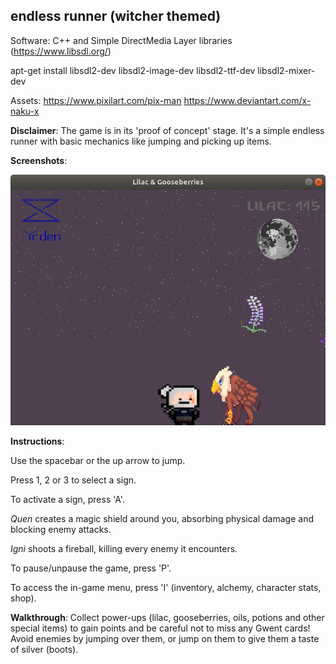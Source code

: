 <h2>endless runner (witcher themed)</h2>

Software: C++ and Simple DirectMedia Layer libraries (https://www.libsdl.org/)

apt-get install libsdl2-dev libsdl2-image-dev libsdl2-ttf-dev libsdl2-mixer-dev

Assets: https://www.pixilart.com/pix-man
	https://www.deviantart.com/x-naku-x

**Disclaimer**: The game is in its 'proof of concept' stage. It's a simple endless runner with basic mechanics like jumping and picking up items.

**Screenshots**:

![In-game-shot-gryphon](lilac_runner3.png)


**Instructions**: 

Use the spacebar or the up arrow to jump. 

Press 1, 2 or 3 to select a sign.

To activate a sign, press 'A'.

<i>Quen</i> creates a magic shield around you, absorbing physical damage and blocking enemy attacks.

<i>Igni</i> shoots a fireball, killing every enemy it encounters.

To pause/unpause the game, press 'P'.

To access the in-game menu, press 'I' (inventory, alchemy, character stats, shop).

**Walkthrough**: Collect power-ups (lilac, gooseberries, oils, potions and other special items) to gain points and be careful not to miss any Gwent cards! Avoid enemies by jumping over them, or jump on them to give them a taste of silver (boots).

